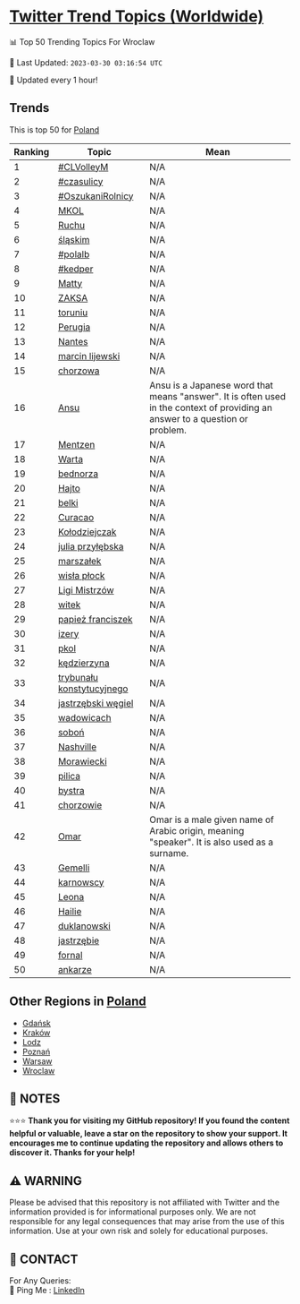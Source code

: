 [Twitter Trend Topics (Worldwide)](https://github.com/ErcinDedeoglu/Twitter-Trend-Topics)
==========


📊 Top 50 Trending Topics For Wroclaw

📆 Last Updated: `2023-03-30 03:16:54 UTC`

🔧 Updated every 1 hour!


## Trends

This is top 50 for [Poland](</Poland>)

| Ranking | Topic | Mean |
| ------- | ------------ | ------------ |
| 1 | [#CLVolleyM](http://twitter.com/search?q=%23CLVolleyM) | N/A |
| 2 | [#czasulicy](http://twitter.com/search?q=%23czasulicy) | N/A |
| 3 | [#OszukaniRolnicy](http://twitter.com/search?q=%23OszukaniRolnicy) | N/A |
| 4 | [MKOL](http://twitter.com/search?q=MKOL) | N/A |
| 5 | [Ruchu](http://twitter.com/search?q=Ruchu) | N/A |
| 6 | [śląskim](http://twitter.com/search?q=%c5%9bl%c4%85skim) | N/A |
| 7 | [#polalb](http://twitter.com/search?q=%23polalb) | N/A |
| 8 | [#kedper](http://twitter.com/search?q=%23kedper) | N/A |
| 9 | [Matty](http://twitter.com/search?q=Matty) | N/A |
| 10 | [ZAKSA](http://twitter.com/search?q=ZAKSA) | N/A |
| 11 | [toruniu](http://twitter.com/search?q=toruniu) | N/A |
| 12 | [Perugia](http://twitter.com/search?q=Perugia) | N/A |
| 13 | [Nantes](http://twitter.com/search?q=Nantes) | N/A |
| 14 | [marcin lijewski](http://twitter.com/search?q=marcin+lijewski) | N/A |
| 15 | [chorzowa](http://twitter.com/search?q=chorzowa) | N/A |
| 16 | [Ansu](http://twitter.com/search?q=Ansu) | Ansu is a Japanese word that means "answer". It is often used in the context of providing an answer to a question or problem. |
| 17 | [Mentzen](http://twitter.com/search?q=Mentzen) | N/A |
| 18 | [Warta](http://twitter.com/search?q=Warta) | N/A |
| 19 | [bednorza](http://twitter.com/search?q=bednorza) | N/A |
| 20 | [Hajto](http://twitter.com/search?q=Hajto) | N/A |
| 21 | [belki](http://twitter.com/search?q=belki) | N/A |
| 22 | [Curacao](http://twitter.com/search?q=Curacao) | N/A |
| 23 | [Kołodziejczak](http://twitter.com/search?q=Ko%c5%82odziejczak) | N/A |
| 24 | [julia przyłębska](http://twitter.com/search?q=julia+przy%c5%82%c4%99bska) | N/A |
| 25 | [marszałek](http://twitter.com/search?q=marsza%c5%82ek) | N/A |
| 26 | [wisła płock](http://twitter.com/search?q=wis%c5%82a+p%c5%82ock) | N/A |
| 27 | [Ligi Mistrzów](http://twitter.com/search?q=Ligi+Mistrz%c3%b3w) | N/A |
| 28 | [witek](http://twitter.com/search?q=witek) | N/A |
| 29 | [papież franciszek](http://twitter.com/search?q=papie%c5%bc+franciszek) | N/A |
| 30 | [izery](http://twitter.com/search?q=izery) | N/A |
| 31 | [pkol](http://twitter.com/search?q=pkol) | N/A |
| 32 | [kędzierzyna](http://twitter.com/search?q=k%c4%99dzierzyna) | N/A |
| 33 | [trybunału konstytucyjnego](http://twitter.com/search?q=trybuna%c5%82u+konstytucyjnego) | N/A |
| 34 | [jastrzębski węgiel](http://twitter.com/search?q=jastrz%c4%99bski+w%c4%99giel) | N/A |
| 35 | [wadowicach](http://twitter.com/search?q=wadowicach) | N/A |
| 36 | [soboń](http://twitter.com/search?q=sobo%c5%84) | N/A |
| 37 | [Nashville](http://twitter.com/search?q=Nashville) | N/A |
| 38 | [Morawiecki](http://twitter.com/search?q=Morawiecki) | N/A |
| 39 | [pilica](http://twitter.com/search?q=pilica) | N/A |
| 40 | [bystra](http://twitter.com/search?q=bystra) | N/A |
| 41 | [chorzowie](http://twitter.com/search?q=chorzowie) | N/A |
| 42 | [Omar](http://twitter.com/search?q=Omar) | Omar is a male given name of Arabic origin, meaning "speaker". It is also used as a surname. |
| 43 | [Gemelli](http://twitter.com/search?q=Gemelli) | N/A |
| 44 | [karnowscy](http://twitter.com/search?q=karnowscy) | N/A |
| 45 | [Leona](http://twitter.com/search?q=Leona) | N/A |
| 46 | [Hailie](http://twitter.com/search?q=Hailie) | N/A |
| 47 | [duklanowski](http://twitter.com/search?q=duklanowski) | N/A |
| 48 | [jastrzębie](http://twitter.com/search?q=jastrz%c4%99bie) | N/A |
| 49 | [fornal](http://twitter.com/search?q=fornal) | N/A |
| 50 | [ankarze](http://twitter.com/search?q=ankarze) | N/A |



## Other Regions in [Poland](</Poland>)

* [Gdańsk](</Poland/Gdańsk.md>)
* [Kraków](</Poland/Kraków.md>)
* [Lodz](</Poland/Lodz.md>)
* [Poznań](</Poland/Poznań.md>)
* [Warsaw](</Poland/Warsaw.md>)
* [Wroclaw](</Poland/Wroclaw.md>)



## 📝 NOTES

⭐⭐⭐ **Thank you for visiting my GitHub repository! If you found the content helpful or valuable, leave a star on the repository to show your support. It encourages me to continue updating the repository and allows others to discover it. Thanks for your help!**


## ⚠️ WARNING

Please be advised that this repository is not affiliated with Twitter and the information provided is for informational purposes only. We are not responsible for any legal consequences that may arise from the use of this information. Use at your own risk and solely for educational purposes.


## 📨 CONTACT

 For Any Queries:  
            🏓 Ping Me : [LinkedIn](https://www.linkedin.com/in/ercindedeoglu/)
